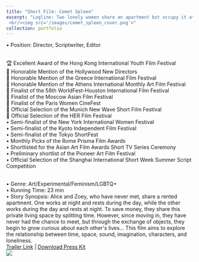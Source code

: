 ```yaml
---
title: "Short Film: Comet Spleen"
excerpt: "Logline: Two lonely women share an apartment but occupy it at different times, their presence lingering in the room like an ungraspable connection felt only through imagination.
 <br/><img src='/images/comet_spleen_cover.png'>"
collection: portfolio
---
```


• Position: Director, Scriptwriter, Editor <br> <br>

🏆 Excellent Award of the Hong Kong International Youth Film Festival <br>
🏅 Honorable Mention of the Hollywood New Directors <br>
🏅 Honorable Mention of the Greece International Film Festival <br>
🏅 Honorable Mention of the Athens International Monthly Art Film Festival <br>
🏅 Finalist of the 58th WorldFest-Houston International Film Festival <br>
🏅 Finalist of the Moscow Asian Film Festival <br>
🏅 Finalist of the Paris Women CineFest <br>
🌟 Official Selection of the Munich New Wave Short Film Festival <br>
🌟 Official Selection of the HER Film Festival <br>
• Semi-finalist of the New York International Women Festival <br>
• Semi-finalist of the Kyoto Independent Film Festival <br>
• Semi-finalist of the Tokyo ShortFest <br>
• Monthly Picks of the Rome Prisma Film Awards <br>
• Shortlisted for the Asian Art Film Awards Short TV Series Ceremony <br>
• Preliminary shortlist of the Pioneer Art Film Festival <br>
• Official Selection of the Shanghai International Short Week Summer Script Competition <br> <br>

• Genre: Art/Experimental/Feminism/LGBTQ+ <br>
• Running Time: 23 min <br>
• Story Synopsis: Alice and Zoey, who have never met, share a rented apartment. One works at night and rests during the day, while the other works during the day and rests at night. To save money, they share this private living space by splitting time. However, since moving in, they have never had the chance to meet, but through the exchange of objects, they begin to grow curious about each other's lives... This film aims to explore the relationship between time, space, sound, imagination, characters, and loneliness.
<br> [Trailer Link](https://youtu.be/aGz3TnySiJw?si=lwegq9cexjBGsq6i) | [Download Press Kit](http://JohnnyZhang728.github.io/files/Film_Introduction_2.pdf)
<br> <img src='/images/comet_spleen_stills.png'>
